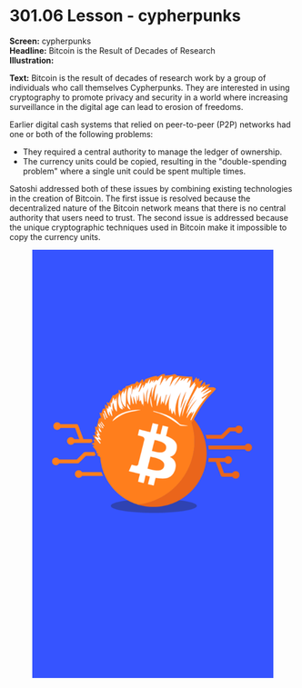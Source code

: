 # 301.06 Lesson - cypherpunks

**Screen:** cypherpunks\
**Headline:** Bitcoin is the Result of Decades of Research\
**Illustration:**

**Text:** Bitcoin is the result of decades of research work by a group of individuals who call themselves Cypherpunks. They are interested in using cryptography to promote privacy and security in a world where increasing surveillance in the digital age can lead to erosion of freedoms.

Earlier digital cash systems that relied on peer-to-peer (P2P) networks had one or both of the following problems:

* They required a central authority to manage the ledger of ownership.
* The currency units could be copied, resulting in the "double-spending problem" where a single unit could be spent multiple times.&#x20;

Satoshi addressed both of these issues by combining existing technologies in the creation of Bitcoin. The first issue is resolved because the decentralized nature of the Bitcoin network means that there is no central authority that users need to trust. The second issue is addressed because the unique cryptographic techniques used in Bitcoin make it impossible to copy the currency units.

<figure><img src="../.gitbook/assets/301-06.png" alt=""><figcaption></figcaption></figure>
